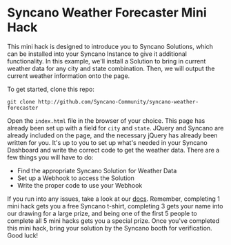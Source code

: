 # Syncano Weather Forecaster Mini Hack

This mini hack is designed to introduce you to Syncano Solutions, which can be installed into your Syncano Instance to give it additional functionality. In this example, we'll install a Solution to bring in current weather data for any city and state combination. Then, we will output the current weather information onto the page.

To get started, clone this repo:

`git clone http://github.com/Syncano-Community/syncano-weather-forecaster`

Open the `index.html` file in the browser of your choice. This page has already been set up with a field for `city` and `state`. JQuery and Syncano are already included on the page, and the necessary jQuery has already been written for you. It's up to you to set up what's needed in your Syncano Dashboard and write the correct code to get the weather data. There are a few things you will have to do:

* Find the appropriate Syncano Solution for Weather Data
* Set up a Webhook to access the Solution
* Write the proper code to use your Webhook

If you run into any issues, take a look at our [docs](http://docs.syncano.io/). Remember, completing 1 mini hack gets you a free Syncano t-shirt, completing 3 gets your name into our drawing for a large prize, and being one of the first 5 people to complete all 5 mini hacks gets you a special prize. Once you've completed this mini hack, bring your solution by the Syncano booth for verification. Good luck!

